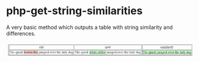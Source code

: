# php-get-string-similarities
A very basic method which outputs a table with string similarity and differences. 

![alt example table](https://raw.githubusercontent.com/mirzazeyrek/php-get-string-similarities/master/table-image.png)

